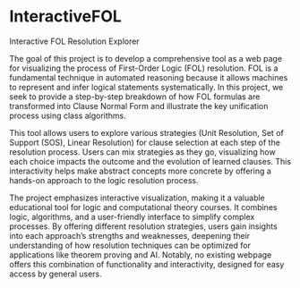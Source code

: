 # InteractiveFOL

Interactive FOL Resolution Explorer

The goal of this project is to develop a comprehensive tool as a web page for visualizing the process of First-Order Logic (FOL) resolution. FOL is a fundamental technique in automated reasoning because it allows machines to represent and infer logical statements systematically. In this project, we seek to provide a step-by-step breakdown of how FOL formulas are transformed into Clause Normal Form and illustrate the key unification process using class algorithms.

This tool allows users to explore various strategies (Unit Resolution, Set of Support (SOS), Linear Resolution) for clause selection at each step of the resolution process. Users can mix strategies as they go, visualizing how each choice impacts the outcome and the evolution of learned clauses. This interactivity helps make abstract concepts more concrete by offering a hands-on approach to the logic resolution process.

The project emphasizes interactive visualization, making it a valuable educational tool for logic and computational theory courses. It combines logic, algorithms, and a user-friendly interface to simplify complex processes. By offering different resolution strategies, users gain insights into each approach’s strengths and weaknesses, deepening their understanding of how resolution techniques can be optimized for applications like theorem proving and AI. Notably, no existing webpage offers this combination of functionality and interactivity, designed for easy access by general users.
